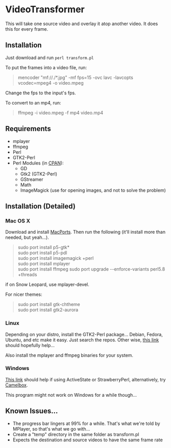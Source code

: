 # VideoTransformer

This will take one source video and overlay it atop another video.  It does this for every frame.

## Installation

Just download and run `perl transform.pl`

To put the frames into a video file, run:

> mencoder "mf://./*.jpg" -mf fps=15 -ovc lavc -lavcopts vcodec=mpeg4 -o video.mpeg

Change the fps to the input's fps.

To convert to an mp4, run:

> ffmpeg -i video.mpeg -f mp4 video.mp4

## Requirements

* mplayer
* ffmpeg
* Perl
* GTK2-Perl
* Perl Modules \(in [CPAN](http://www.cpan.org/ "CPAN")\):
	* GD
	* Gtk2 (GTK2-Perl)
	* GStreamer
	* Math
	* ImageMagick (use for opening images, and not to solve the problem)

## Installation (Detailed)

### Mac OS X

Download and install [MacPorts](http://www.macports.org/ "Mac Ports").  Then run the following (it'll install more than needed, but yeah...).

> sudo port install p5-gtk\*  
> sudo port install p5-pdl  
> sudo port install imagemagick +perl  
> sudo port install mplayer  
> sudo port install ffmpeg
> sudo port upgrade --enforce-variants perl5.8 +threads

if on Snow Leopard, use mplayer-devel.

For nicer themes:

> sudo port install gtk-chtheme  
> sudo port install gtk2-aurora

### Linux

Depending on your distro, install the GTK2-Perl package...  Debian, Fedora, Ubuntu, and etc make it easy.  Just search the repos.  Other wise, [this link](http://live.gnome.org/GTK2-Perl/FrequentlyAskedQuestions#Downloading.2C_Building.2C_Installing_Gtk2-Perl) should hopefully help...

Also install the mplayer and ffmpeg binaries for your system.

### Windows

[This link](http://live.gnome.org/GTK2-Perl/FrequentlyAskedQuestions#Downloading.2C_Building.2C_Installing_Gtk2-Perl) should help if using ActiveState or StrawberryPerl, alternatively, try [Camelbox](http://code.google.com/p/camelbox/ "Camelbox - Perl for Windows").

This program might not work on Windows for a while though...

## Known Issues...

* The progress bar lingers at 99% for a while.  That's what we're told by MPlayer, so that's what we go with...
* Create a "temp" directory in the same folder as transform.pl
* Expects the destination and source videos to have the same frame rate